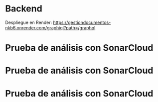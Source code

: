 
# Backend

Despliegue en Render:
https://gestiondocumentos-nkb6.onrender.com/graphiql?path=/graphql
# Prueba de análisis con SonarCloud
# Prueba de análisis con SonarCloud
# Prueba de análisis con SonarCloud

